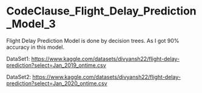 # CodeClause_Flight_Delay_Prediction_Model_3
Flight Delay Prediction Model is done by decision trees. As I got 90% accuracy in this model.

DataSet1: https://www.kaggle.com/datasets/divyansh22/flight-delay-prediction?select=Jan_2019_ontime.csv

DataSet2: https://www.kaggle.com/datasets/divyansh22/flight-delay-prediction?select=Jan_2020_ontime.csv
